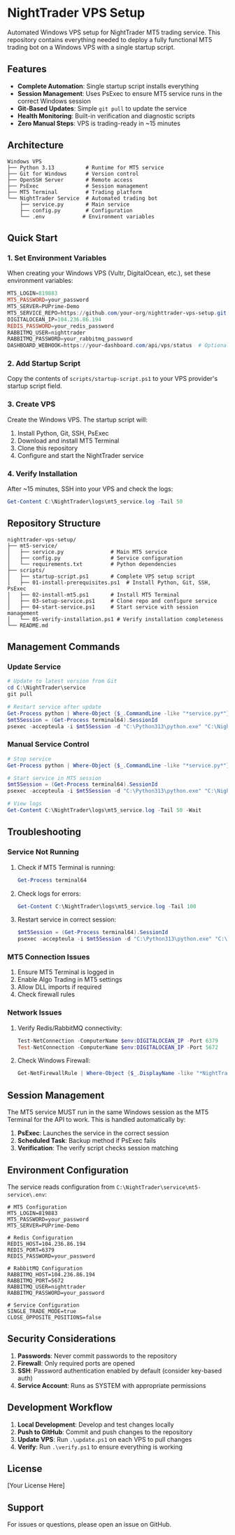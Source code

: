 # NightTrader VPS Setup

Automated Windows VPS setup for NightTrader MT5 trading service. This repository contains everything needed to deploy a fully functional MT5 trading bot on a Windows VPS with a single startup script.

## Features

- **Complete Automation**: Single startup script installs everything
- **Session Management**: Uses PsExec to ensure MT5 service runs in the correct Windows session
- **Git-Based Updates**: Simple `git pull` to update the service
- **Health Monitoring**: Built-in verification and diagnostic scripts
- **Zero Manual Steps**: VPS is trading-ready in ~15 minutes

## Architecture

```
Windows VPS
├── Python 3.13          # Runtime for MT5 service
├── Git for Windows      # Version control
├── OpenSSH Server       # Remote access
├── PsExec               # Session management
├── MT5 Terminal         # Trading platform
└── NightTrader Service  # Automated trading bot
    ├── service.py       # Main service
    ├── config.py        # Configuration
    └── .env            # Environment variables
```

## Quick Start

### 1. Set Environment Variables

When creating your Windows VPS (Vultr, DigitalOcean, etc.), set these environment variables:

```powershell
MT5_LOGIN=819883
MT5_PASSWORD=your_password
MT5_SERVER=PUPrime-Demo
MT5_SERVICE_REPO=https://github.com/your-org/nighttrader-vps-setup.git
DIGITALOCEAN_IP=104.236.86.194
REDIS_PASSWORD=your_redis_password
RABBITMQ_USER=nighttrader
RABBITMQ_PASSWORD=your_rabbitmq_password
DASHBOARD_WEBHOOK=https://your-dashboard.com/api/vps/status  # Optional
```

### 2. Add Startup Script

Copy the contents of `scripts/startup-script.ps1` to your VPS provider's startup script field.

### 3. Create VPS

Create the Windows VPS. The startup script will:
1. Install Python, Git, SSH, PsExec
2. Download and install MT5 Terminal
3. Clone this repository
4. Configure and start the NightTrader service

### 4. Verify Installation

After ~15 minutes, SSH into your VPS and check the logs:

```powershell
Get-Content C:\NightTrader\logs\mt5_service.log -Tail 50
```

## Repository Structure

```
nighttrader-vps-setup/
├── mt5-service/
│   ├── service.py               # Main MT5 service
│   ├── config.py                # Service configuration
│   └── requirements.txt         # Python dependencies
├── scripts/
│   ├── startup-script.ps1       # Complete VPS setup script
│   ├── 01-install-prerequisites.ps1  # Install Python, Git, SSH, PsExec
│   ├── 02-install-mt5.ps1       # Install MT5 Terminal
│   ├── 03-setup-service.ps1     # Clone repo and configure service
│   ├── 04-start-service.ps1     # Start service with session management
│   └── 05-verify-installation.ps1 # Verify installation completeness
└── README.md
```

## Management Commands

### Update Service

```powershell
# Update to latest version from Git
cd C:\NightTrader\service
git pull

# Restart service after update
Get-Process python | Where-Object {$_.CommandLine -like "*service.py*"} | Stop-Process -Force
$mt5Session = (Get-Process terminal64).SessionId
psexec -accepteula -i $mt5Session -d "C:\Python313\python.exe" "C:\NightTrader\service\mt5-service\service.py"
```

### Manual Service Control

```powershell
# Stop service
Get-Process python | Where-Object {$_.CommandLine -like "*service.py*"} | Stop-Process -Force

# Start service in MT5 session
$mt5Session = (Get-Process terminal64).SessionId
psexec -accepteula -i $mt5Session -d "C:\Python313\python.exe" "C:\NightTrader\service\mt5-service\service.py"

# View logs
Get-Content C:\NightTrader\logs\mt5_service.log -Tail 50 -Wait
```

## Troubleshooting

### Service Not Running

1. Check if MT5 Terminal is running:
   ```powershell
   Get-Process terminal64
   ```

2. Check logs for errors:
   ```powershell
   Get-Content C:\NightTrader\logs\mt5_service.log -Tail 100
   ```

3. Restart service in correct session:
   ```powershell
   $mt5Session = (Get-Process terminal64).SessionId
   psexec -accepteula -i $mt5Session -d "C:\Python313\python.exe" "C:\NightTrader\service\mt5-service\service.py"
   ```

### MT5 Connection Issues

1. Ensure MT5 Terminal is logged in
2. Enable Algo Trading in MT5 settings
3. Allow DLL imports if required
4. Check firewall rules

### Network Issues

1. Verify Redis/RabbitMQ connectivity:
   ```powershell
   Test-NetConnection -ComputerName $env:DIGITALOCEAN_IP -Port 6379
   Test-NetConnection -ComputerName $env:DIGITALOCEAN_IP -Port 5672
   ```

2. Check Windows Firewall:
   ```powershell
   Get-NetFirewallRule | Where-Object {$_.DisplayName -like "*NightTrader*"}
   ```

## Session Management

The MT5 service MUST run in the same Windows session as the MT5 Terminal for the API to work. This is handled automatically by:

1. **PsExec**: Launches the service in the correct session
2. **Scheduled Task**: Backup method if PsExec fails
3. **Verification**: The verify script checks session matching

## Environment Configuration

The service reads configuration from `C:\NightTrader\service\mt5-service\.env`:

```env
# MT5 Configuration
MT5_LOGIN=819883
MT5_PASSWORD=your_password
MT5_SERVER=PUPrime-Demo

# Redis Configuration
REDIS_HOST=104.236.86.194
REDIS_PORT=6379
REDIS_PASSWORD=your_password

# RabbitMQ Configuration
RABBITMQ_HOST=104.236.86.194
RABBITMQ_PORT=5672
RABBITMQ_USER=nighttrader
RABBITMQ_PASSWORD=your_password

# Service Configuration
SINGLE_TRADE_MODE=true
CLOSE_OPPOSITE_POSITIONS=false
```

## Security Considerations

1. **Passwords**: Never commit passwords to the repository
2. **Firewall**: Only required ports are opened
3. **SSH**: Password authentication enabled by default (consider key-based auth)
4. **Service Account**: Runs as SYSTEM with appropriate permissions

## Development Workflow

1. **Local Development**: Develop and test changes locally
2. **Push to GitHub**: Commit and push changes to the repository
3. **Update VPS**: Run `.\update.ps1` on each VPS to pull changes
4. **Verify**: Run `.\verify.ps1` to ensure everything is working

## License

[Your License Here]

## Support

For issues or questions, please open an issue on GitHub.